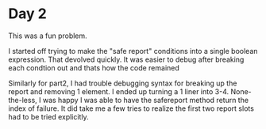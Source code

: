 # Day 2

This was a fun problem.

I started off trying to make the "safe report" conditions into a single boolean expression. That devolved quickly. It was easier to debug after breaking each condtion out and thats how the code remained

Similarly for part2, I had trouble debugging syntax for breaking up the report and removing 1 element. I ended up turning a 1 liner into 3-4. None-the-less, I was happy I was able to have the safereport method return the index of failure. It did take me a few tries to realize the first two report slots had to be tried explicitly.

